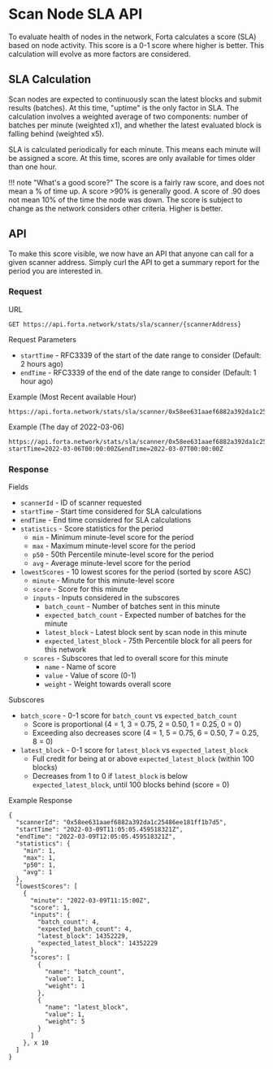 # Scan Node SLA API

To evaluate health of nodes in the network, Forta calculates a score (SLA) based on node activity.  This score is a 0-1 score where higher is better.  This calculation will evolve as more factors are considered.

## SLA Calculation

Scan nodes are expected to continuously scan the latest blocks and submit results (batches). At this time, "uptime" is the only factor in SLA. The calculation involves a weighted average of two components: number of batches per minute (weighted x1), and whether the latest evaluated block is falling behind (weighted x5).

SLA is calculated periodically for each minute.  This means each minute will be assigned a score.  At this time, scores are only available for times older than one hour.

!!! note "What's a good score?"
    The score is a fairly raw score, and does not mean a % of time up.  A score >90% is generally good.  A score of .90 does not mean 10% of the time the node was down.  The score is subject to change as the network considers other criteria.  Higher is better.

## API

To make this score visible, we now have an API that anyone can call for a given scanner address.  Simply curl the API to get a summary report for the period you are interested in.

### Request

URL
```
GET https://api.forta.network/stats/sla/scanner/{scannerAddress}
```

Request Parameters

  - `startTime` - RFC3339 of the start of the date range to consider (Default: 2 hours ago)
  - `endTime` - RFC3339 of the end of the date range to consider (Default: 1 hour ago)

Example (Most Recent available Hour)
```
https://api.forta.network/stats/sla/scanner/0x58ee631aaef6882a392da1c25486ee181ff1b7d5
```

Example (The day of 2022-03-06)
```
https://api.forta.network/stats/sla/scanner/0x58ee631aaef6882a392da1c25486ee181ff1b7d5?startTime=2022-03-06T00:00:00Z&endTime=2022-03-07T00:00:00Z
```

### Response

Fields

  - `scannerId` - ID of scanner requested
  - `startTime` - Start time considered for SLA calculations
  - `endTime` - End time considered for SLA calculations
  - `statistics` - Score statistics for the period 
    - `min` - Minimum minute-level score for the period 
    - `max` - Maximum minute-level score for the period 
    - `p50` - 50th Percentile minute-level score for the period 
    - `avg` - Average minute-level score for the period 
  - `lowestScores` - 10 lowest scores for the period (sorted by score ASC)
    - `minute` - Minute for this minute-level score
    - `score` - Score for this minute
    - `inputs` - Inputs considered in the subscores
        - `batch_count` - Number of batches sent in this minute
        - `expected_batch_count` - Expected number of batches for the minute
        - `latest_block` - Latest block sent by scan node in this minute
        - `expected_latest_block` - 75th Percentile block for all peers for this network
    - `scores` - Subscores that led to overall score for this minute
        - `name` - Name of score
        - `value` - Value of score (0-1)
        - `weight` - Weight towards overall score
    
Subscores

  - `batch_score` - 0-1 score for `batch_count` vs `expected_batch_count`
    - Score is proportional (4 = 1, 3 = 0.75, 2 = 0.50, 1 = 0.25, 0 = 0)
    - Exceeding also decreases score (4 = 1, 5 = 0.75, 6 = 0.50, 7 = 0.25, 8 = 0)
  - `latest_block` - 0-1 score for `latest_block` vs `expected_latest_block`
    - Full credit for being at or above `expected_latest_block` (within 100 blocks)
    - Decreases from 1 to 0 if `latest_block` is below `expected_latest_block`, until 100 blocks behind (score = 0)

Example Response
```
{
  "scannerId": "0x58ee631aaef6882a392da1c25486ee181ff1b7d5",
  "startTime": "2022-03-09T11:05:05.459518321Z",
  "endTime": "2022-03-09T12:05:05.459518321Z",
  "statistics": {
    "min": 1,
    "max": 1,
    "p50": 1,
    "avg": 1
  },
  "lowestScores": [
    {
      "minute": "2022-03-09T11:15:00Z",
      "score": 1,
      "inputs": {
        "batch_count": 4,
        "expected_batch_count": 4,
        "latest_block": 14352229,
        "expected_latest_block": 14352229
      },
      "scores": [
        {
          "name": "batch_count",
          "value": 1,
          "weight": 1
        },
        {
          "name": "latest_block",
          "value": 1,
          "weight": 5
        }
      ]
    }, x 10
  ]
}
```

